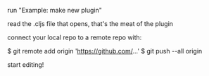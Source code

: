 run "Example: make new plugin"

read the .cljs file that opens, that's the meat of the plugin

connect your local repo to a remote repo with:

$ git remote add origin 'https://github.com/...'
$ git push --all origin

start editing!
